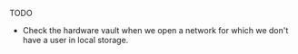 TODO

- Check the hardware vault when we open a network for which we don't have a user in local storage.
